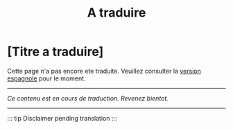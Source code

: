 ﻿---
title: [A traduire]
---

<!-- TODO: translation missing - French version -->

# [Titre a traduire]

Cette page n'a pas encore ete traduite. Veuillez consulter la [version espagnole](/es/readme) pour le moment.

---

*Ce contenu est en cours de traduction. Revenez bientot.*

---

::: tip
Disclaimer pending translation
:::
